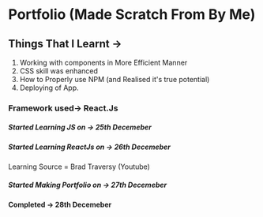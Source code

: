 # Portfolio (Made Scratch From By Me)
## Things That I Learnt ->
1) Working with components in More Efficient Manner  
2) CSS skill was enhanced  
3) How to Properly use NPM (and Realised it's true potential)  
4) Deploying of App.



### Framework used-> React.Js

##### Started Learning JS on -> 25th Decemeber

##### Started Learning ReactJs on -> 26th Decemeber 
Learning Source = Brad Traversy (Youtube)

##### Started Making Portfolio on -> 27th Decemeber

#### Completed -> 28th Decemeber

